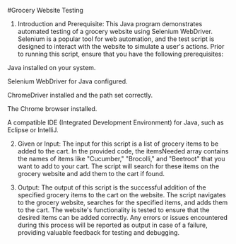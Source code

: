#Grocery Website Testing

1) Introduction and Prerequisite:
This Java program demonstrates automated testing of a grocery website using Selenium WebDriver. Selenium is a popular tool for web automation, and the test script is designed to interact with the website to simulate a user's actions. Prior to running this script, ensure that you have the following prerequisites:

Java installed on your system.

Selenium WebDriver for Java configured.

ChromeDriver installed and the path set correctly.

The Chrome browser installed.

A compatible IDE (Integrated Development Environment) for Java, such as Eclipse or IntelliJ.

2) Given or Input:
The input for this script is a list of grocery items to be added to the cart. In the provided code, the itemsNeeded array contains the names of items like "Cucumber," "Brocolli," and "Beetroot" that you want to add to your cart. The script will search for these items on the grocery website and add them to the cart if found.

3) Output:
The output of this script is the successful addition of the specified grocery items to the cart on the website. The script navigates to the grocery website, searches for the specified items, and adds them to the cart. The website's functionality is tested to ensure that the desired items can be added correctly. Any errors or issues encountered during this process will be reported as output in case of a failure, providing valuable feedback for testing and debugging.
